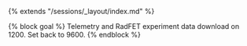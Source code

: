 {% extends "/sessions/_layout/index.md" %}

{% block goal %}
Telemetry and RadFET experiment data download on 1200. Set back to 9600.
{% endblock %}
